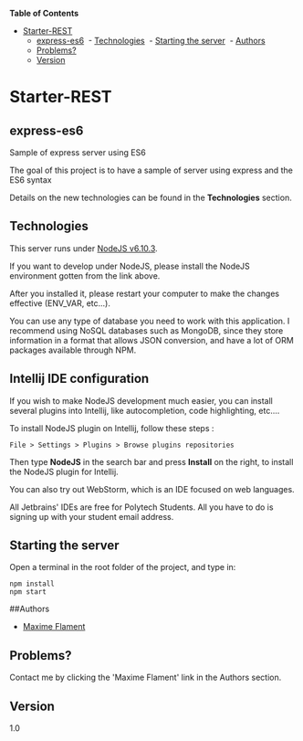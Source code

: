 **Table of Contents**
- [Starter-REST](#starter-rest)
  - [express-es6](#express-es6)
  - [Technologies](#technologies)
  - [Starting the server](#starting-the-server)
  - [Authors](#authors)
  - [Problems?](#problems)
  - [Version](#version)

# Starter-REST




## express-es6
Sample of express server using ES6

The goal of this project is to have a sample of server using express and the ES6 syntax
 
Details on the new technologies can be found in the 
 **Technologies** section.
 
 ## Technologies
 
 This server runs under [NodeJS v6.10.3](https://nodejs.org/en/).
 
 If you want to develop under NodeJS, please install the 
 NodeJS environment gotten from the link above. 
 
 After you installed it, please restart your computer to make the changes effective 
 (ENV_VAR, etc...).

You can use any type of database you need to work with this application.
I recommend using NoSQL databases such as MongoDB, since they store information in a format that
allows JSON conversion, and have a lot of ORM packages available through NPM.
 
 ## Intellij IDE configuration ##
 
 If you wish to make NodeJS development much easier,
 you can install several plugins into Intellij, like autocompletion,
 code highlighting, etc....
 
 To install NodeJS plugin on Intellij, follow these steps :
 
 `File > Settings > Plugins > Browse plugins repositories`
 
 Then type **NodeJS** in the search bar and press **Install**
 on the right, to install the NodeJS plugin for Intellij.
 
 You can also try out WebStorm, which is an IDE focused on web languages.
 
 All Jetbrains' IDEs are free for Polytech Students. All you have to do is 
 signing up with your student email address.

## Starting the server

Open a terminal in the root folder of the project, and type in:

```
npm install
npm start
```
 
##Authors

   * [Maxime Flament](mailto:maxime.flament@etu.unice.fr?subject=starter-express-es6-rest)
 
 
## Problems?

Contact me by clicking the 'Maxime Flament' link in the Authors section.
 
## Version
1.0
